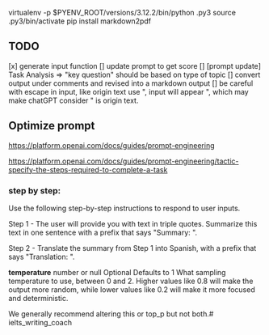 virtualenv -p $PYENV_ROOT/versions/3.12.2/bin/python .py3 
source .py3/bin/activate
pip install markdown2pdf


## TODO
[x] generate input function
[] update prompt to get score
[] [prompt update] Task Analysis => "key question" should be based on type of topic
[] convert output under comments and revised into a markdown output
[] be careful with escape in input, like origin text use ", input will appear \", which may make chatGPT consider \" is origin text.




## Optimize prompt
https://platform.openai.com/docs/guides/prompt-engineering

https://platform.openai.com/docs/guides/prompt-engineering/tactic-specify-the-steps-required-to-complete-a-task
### step by step:

Use the following step-by-step instructions to respond to user inputs.

Step 1 - The user will provide you with text in triple quotes. Summarize this text in one sentence with a prefix that says "Summary: ".

Step 2 - Translate the summary from Step 1 into Spanish, with a prefix that says "Translation: ".



**temperature** number or null
Optional
Defaults to 1
What sampling temperature to use, between 0 and 2. Higher values like 0.8 will make the output more random, while lower values like 0.2 will make it more focused and deterministic.

We generally recommend altering this or top_p but not both.# ielts_writing_coach
